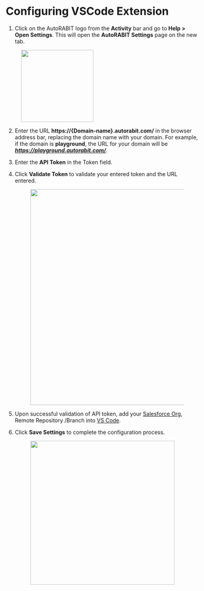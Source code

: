 # Configuring VSCode Extension

1. Click on the AutoRABIT logo from the **Activity** bar and go to **Help > Open Settings**. This will open the **AutoRABIT Settings** page on the new tab.

<figure><img src="https://cdn.document360.io/8711f4e7-c040-4616-aac9-d947f87e4619/Images/Documentation/image-624.png" alt="" width="188"><figcaption></figcaption></figure>

2. Enter the URL **https://{Domain-name}.autorabit.com/** in the browser address bar, replacing the domain name with your domain. For example, if the domain is **playground**, the URL for your domain will be _**https://playground.autorabit.com/**_.
3. Enter the **API Token** in the Token field.
4.  Click **Validate Token** to validate your entered token and the URL entered.

    <figure><img src="https://cdn.document360.io/8711f4e7-c040-4616-aac9-d947f87e4619/Images/Documentation/image-788.png" alt="" width="563"><figcaption></figcaption></figure>
5. Upon successful validation of API token, add your [Salesforce Org](getting-started/arm-administration/registration/salesforce-org.md), Remote Repository /Branch into [VS Code](installing-vs-code-extension.md).&#x20;
6.  Click **Save Settings** to complete the configuration process.&#x20;

    <figure><img src="https://cdn.document360.io/8711f4e7-c040-4616-aac9-d947f87e4619/Images/Documentation/image-976.png" alt="" width="375"><figcaption></figcaption></figure>
